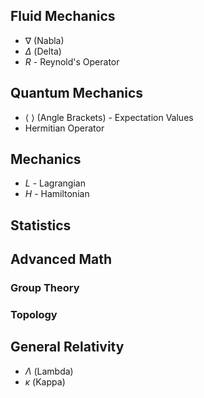 ## Fluid Mechanics

- $\nabla$ (Nabla)
- $\Delta$ (Delta)
- $R$ - Reynold's Operator

## Quantum Mechanics
- $\langle \: \rangle$ (Angle Brackets) - Expectation Values
- Hermitian Operator
## Mechanics
- $L$ - Lagrangian
- $H$ - Hamiltonian
## Statistics
## Advanced Math
### Group Theory
### Topology

## General Relativity
- $\Lambda$ (Lambda)
- $\kappa$ (Kappa)